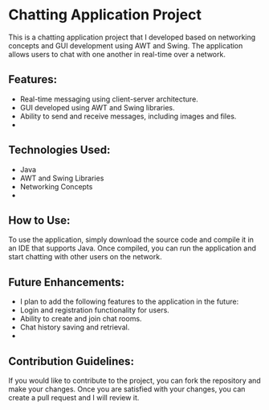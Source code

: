 # Chatting Application Project
This is a chatting application project that I developed based on networking concepts and GUI development using AWT and Swing. The application allows users to chat with one another in real-time over a network.

## Features:
* Real-time messaging using client-server architecture.
* GUI developed using AWT and Swing libraries.
* Ability to send and receive messages, including images and files.
* 
 ## Technologies Used:
* Java
* AWT and Swing Libraries
* Networking Concepts
* 
## How to Use:
To use the application, simply download the source code and compile it in an IDE that supports Java. Once compiled, you can run the application and start chatting with other users on the network.

## Future Enhancements:
* I plan to add the following features to the application in the future:
* Login and registration functionality for users.
* Ability to create and join chat rooms.
* Chat history saving and retrieval.
* 
## Contribution Guidelines:
If you would like to contribute to the project, you can fork the repository and make your changes. Once you are satisfied with your changes, you can create a pull request and I will review it.

